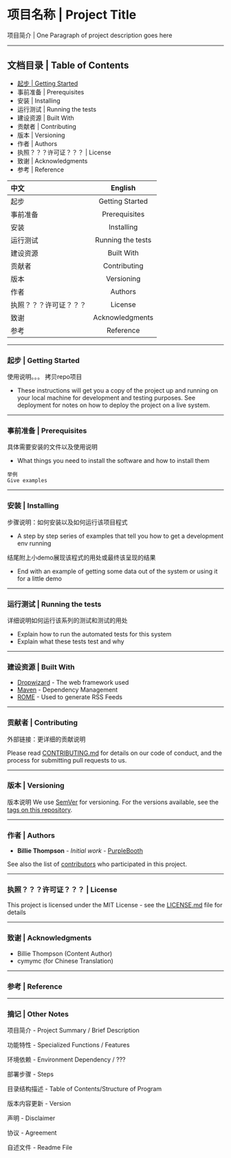 # 项目名称 | Project Title

项目简介 | One Paragraph of project description goes here 

___
## 文档目录 | Table of Contents

* [起步 | Getting Started](#起-步-|-getting-started)
* 事前准备 | Prerequisites
* 安装 | Installing
* 运行测试 | Running the tests
* 建设资源 | Built With
* 贡献者 | Contributing
* 版本 | Versioning
* 作者 | Authors
* 执照？？？许可证？？？ | License
* 致谢 | Acknowledgments
* 参考 | Reference

中文 | English
:----------- | :-----------:  
起步 | Getting Started
事前准备 | Prerequisites
安装 | Installing
运行测试 | Running the tests
建设资源 | Built With
贡献者 | Contributing
版本 | Versioning
作者 | Authors
执照？？？许可证？？？ | License
致谢 | Acknowledgments
参考 | Reference
___
### 起步 | Getting Started


使用说明。。。
拷贝repo项目


* These instructions will get you a copy of the project up and running on your local machine for development and testing purposes. See deployment for notes on how to deploy the project on a live system.



___
### 事前准备 | Prerequisites

具体需要安装的文件以及使用说明

* What things you need to install the software and how to install them

```
举例
Give examples
```

___
### 安装 | Installing

步骤说明：如何安装以及如何运行该项目程式

* A step by step series of examples that tell you how to get a development env running


结尾附上小demo展现该程式的用处或最终该呈现的结果

* End with an example of getting some data out of the system or using it for a little demo


___
### 运行测试 | Running the tests

详细说明如何运行该系列的测试和测试的用处

* Explain how to run the automated tests for this system
* Explain what these tests test and why


___
### 建设资源 | Built With

* [Dropwizard](http://www.dropwizard.io/1.0.2/docs/) - The web framework used
* [Maven](https://maven.apache.org/) - Dependency Management
* [ROME](https://rometools.github.io/rome/) - Used to generate RSS Feeds

___
### 贡献者 | Contributing

外部链接：更详细的贡献说明

Please read [CONTRIBUTING.md](https://gist.github.com/PurpleBooth/b24679402957c63ec426) for details on our code of conduct, and the process for submitting pull requests to us.

___
### 版本 | Versioning

版本说明
We use [SemVer](http://semver.org/) for versioning. For the versions available, see the [tags on this repository](https://github.com/your/project/tags). 

___
### 作者 | Authors

* **Billie Thompson** - *Initial work* - [PurpleBooth](https://github.com/PurpleBooth)

See also the list of [contributors](https://github.com/your/project/contributors) who participated in this project.

___
### 执照？？？许可证？？？ | License

This project is licensed under the MIT License - see the [LICENSE.md](LICENSE.md) file for details

___
### 致谢 | Acknowledgments

* Billie Thompson (Content Author)
* cymymc (for Chinese Translation)

___
### 参考 | Reference



___
### 摘记 | Other Notes

项目简介 - Project Summary / Brief Description

功能特性 - Specialized Functions / Features

环境依赖 - Environment Dependency / ???

部署步骤 - Steps

目录结构描述 - Table of Contents/Structure of Program

版本内容更新 - Version

声明 - Disclaimer

协议 - Agreement

自述文件 - Readme File

